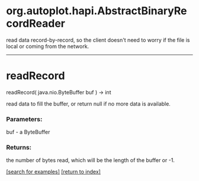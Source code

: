 # org.autoplot.hapi.AbstractBinaryRecordReader

read data record-by-record, so the client doesn't need to worry if the file
 is local or coming from the network.

***
<a name="readRecord"></a>
# readRecord
readRecord( java.nio.ByteBuffer buf ) &rarr; int

read data to fill the buffer, or return null if no more data
 is available.

### Parameters:
buf - a ByteBuffer

### Returns:
the number of bytes read, which will be the length of the buffer or -1.

<a href="https://github.com/autoplot/dev/search?q=readRecord&unscoped_q=readRecord">[search for examples]</a>
<a href="https://github.com/autoplot/documentation/blob/master/javadoc/index-all.md">[return to index]</a>


